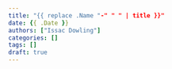 ```yaml
---
title: "{{ replace .Name "-" " " | title }}"
date: {{ .Date }}
authors: ["Issac Dowling"]
categories: []
tags: []
draft: true
---
```


